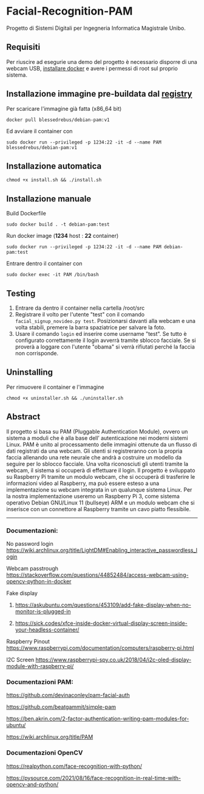 # Facial-Recognition-PAM
Progetto di Sistemi Digitali per Ingegneria Informatica Magistrale Unibo.

## Requisiti

Per riuscire ad esegurie una demo del progetto è necessario disporre di una webcam USB, [installare docker](https://docs.docker.com/get-docker/) e avere i permessi di root sul proprio sistema.

## Installazione immagine pre-buildata dal [registry](https://hub.docker.com/u/blessedrebus)

Per scaricare l'immagine già fatta (x86_64 bit)

`docker pull blessedrebus/debian-pam:v1`

Ed avviare il container con 

`sudo docker run --privileged -p 1234:22 -it -d --name PAM blessedrebus/debian-pam:v1`

## Installazione automatica

`chmod +x install.sh && ./install.sh`

## Installazione manuale

Build Dockerfile

`sudo docker build . -t debian-pam:test`

Run docker image (**1234** host : **22** container)

`sudo docker run --privileged -p 1234:22 -it -d --name PAM debian-pam:test`

Entrare dentro il container con
 
`sudo docker exec -it PAM /bin/bash`
 
## Testing

1) Entrare da dentro il container nella cartella /root/src
2) Registrare il volto per l'utente "test" con il comando `facial_signup_novideo.py test`. Posizionarsi davanti alla webcam e una volta stabili, premere la barra spaziatrice per salvare la foto.
3) Usare il comando `login` ed inserire come username "test". Se tutto è configurato correttamente il login avverrà tramite sblocco facciale. Se si proverà a loggare con l'utente "obama" si verrà rifiutati perché la faccia non corrisponde.

## Uninstalling

Per rimuovere il container e l'immagine

`chmod +x uninstaller.sh && ./uninstaller.sh`

## Abstract
Il progetto si basa su PAM (Pluggable Authentication Module), ovvero un sistema a moduli che è alla base dell’ autenticazione nei moderni sistemi Linux.
PAM è unito al processamento delle immagini ottenute da un flusso di dati registrati da una webcam.
Gli utenti si registreranno con la propria faccia allenando una rete neurale che andrà a costruire un modello da seguire per lo sblocco facciale. Una volta riconosciuti gli utenti tramite la webcam, il sistema si occuperà di effettuare il login.
Il progetto è sviluppato su Raspberry Pi tramite un modulo webcam, che si occuperà di trasferire le informazioni video al Raspberry, ma può essere esteso a una implementazione su webcam integrata in un qualunque sistema Linux. 
Per la nostra implementazione useremo un Raspberry Pi 3, come sistema operativo Debian GNU/Linux 11 (bullseye) ARM e un modulo webcam che si inserisce con un connettore al Raspberry tramite un cavo piatto flessibile.

---

### Documentazioni:
No password login
https://wiki.archlinux.org/title/LightDM#Enabling_interactive_passwordless_login

Webcam passtrough
https://stackoverflow.com/questions/44852484/access-webcam-using-opencv-python-in-docker

Fake display
1) https://askubuntu.com/questions/453109/add-fake-display-when-no-monitor-is-plugged-in

2) https://sick.codes/xfce-inside-docker-virtual-display-screen-inside-your-headless-container/

Raspberry Pinout
https://www.raspberrypi.com/documentation/computers/raspberry-pi.html

I2C Screen
https://www.raspberrypi-spy.co.uk/2018/04/i2c-oled-display-module-with-raspberry-pi/

### Documentazioni PAM:
https://github.com/devinaconley/pam-facial-auth

https://github.com/beatgammit/simple-pam

https://ben.akrin.com/2-factor-authentication-writing-pam-modules-for-ubuntu/

https://wiki.archlinux.org/title/PAM

### Documentazioni OpenCV
https://realpython.com/face-recognition-with-python/

https://pysource.com/2021/08/16/face-recognition-in-real-time-with-opencv-and-python/


